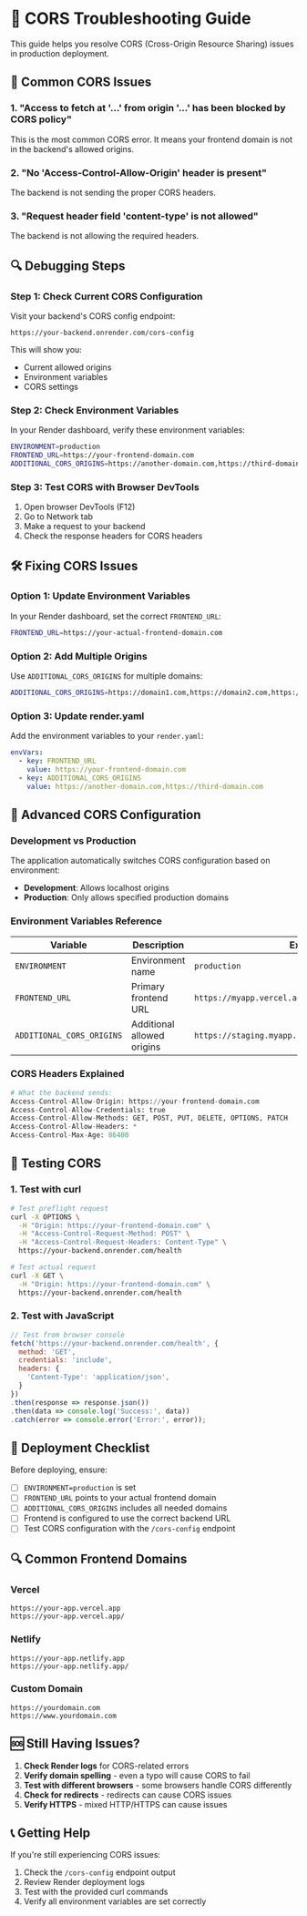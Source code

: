 # 🔧 CORS Troubleshooting Guide

This guide helps you resolve CORS (Cross-Origin Resource Sharing) issues in production deployment.

## 🚨 Common CORS Issues

### 1. **"Access to fetch at '...' from origin '...' has been blocked by CORS policy"**

This is the most common CORS error. It means your frontend domain is not in the backend's allowed origins.

### 2. **"No 'Access-Control-Allow-Origin' header is present"**

The backend is not sending the proper CORS headers.

### 3. **"Request header field 'content-type' is not allowed"**

The backend is not allowing the required headers.

## 🔍 Debugging Steps

### Step 1: Check Current CORS Configuration

Visit your backend's CORS config endpoint:
```
https://your-backend.onrender.com/cors-config
```

This will show you:
- Current allowed origins
- Environment variables
- CORS settings

### Step 2: Check Environment Variables

In your Render dashboard, verify these environment variables:

```bash
ENVIRONMENT=production
FRONTEND_URL=https://your-frontend-domain.com
ADDITIONAL_CORS_ORIGINS=https://another-domain.com,https://third-domain.com
```

### Step 3: Test CORS with Browser DevTools

1. Open browser DevTools (F12)
2. Go to Network tab
3. Make a request to your backend
4. Check the response headers for CORS headers

## 🛠️ Fixing CORS Issues

### Option 1: Update Environment Variables

In your Render dashboard, set the correct `FRONTEND_URL`:

```bash
FRONTEND_URL=https://your-actual-frontend-domain.com
```

### Option 2: Add Multiple Origins

Use `ADDITIONAL_CORS_ORIGINS` for multiple domains:

```bash
ADDITIONAL_CORS_ORIGINS=https://domain1.com,https://domain2.com,https://domain3.com
```

### Option 3: Update render.yaml

Add the environment variables to your `render.yaml`:

```yaml
envVars:
  - key: FRONTEND_URL
    value: https://your-frontend-domain.com
  - key: ADDITIONAL_CORS_ORIGINS
    value: https://another-domain.com,https://third-domain.com
```

## 🔧 Advanced CORS Configuration

### Development vs Production

The application automatically switches CORS configuration based on environment:

- **Development**: Allows localhost origins
- **Production**: Only allows specified production domains

### Environment Variables Reference

| Variable | Description | Example |
|----------|-------------|---------|
| `ENVIRONMENT` | Environment name | `production` |
| `FRONTEND_URL` | Primary frontend URL | `https://myapp.vercel.app` |
| `ADDITIONAL_CORS_ORIGINS` | Additional allowed origins | `https://staging.myapp.com,https://admin.myapp.com` |

### CORS Headers Explained

```python
# What the backend sends:
Access-Control-Allow-Origin: https://your-frontend-domain.com
Access-Control-Allow-Credentials: true
Access-Control-Allow-Methods: GET, POST, PUT, DELETE, OPTIONS, PATCH
Access-Control-Allow-Headers: *
Access-Control-Max-Age: 86400
```

## 🧪 Testing CORS

### 1. Test with curl

```bash
# Test preflight request
curl -X OPTIONS \
  -H "Origin: https://your-frontend-domain.com" \
  -H "Access-Control-Request-Method: POST" \
  -H "Access-Control-Request-Headers: Content-Type" \
  https://your-backend.onrender.com/health

# Test actual request
curl -X GET \
  -H "Origin: https://your-frontend-domain.com" \
  https://your-backend.onrender.com/health
```

### 2. Test with JavaScript

```javascript
// Test from browser console
fetch('https://your-backend.onrender.com/health', {
  method: 'GET',
  credentials: 'include',
  headers: {
    'Content-Type': 'application/json',
  }
})
.then(response => response.json())
.then(data => console.log('Success:', data))
.catch(error => console.error('Error:', error));
```

## 🚀 Deployment Checklist

Before deploying, ensure:

- [ ] `ENVIRONMENT=production` is set
- [ ] `FRONTEND_URL` points to your actual frontend domain
- [ ] `ADDITIONAL_CORS_ORIGINS` includes all needed domains
- [ ] Frontend is configured to use the correct backend URL
- [ ] Test CORS configuration with the `/cors-config` endpoint

## 🔍 Common Frontend Domains

### Vercel
```
https://your-app.vercel.app
https://your-app.vercel.app/
```

### Netlify
```
https://your-app.netlify.app
https://your-app.netlify.app/
```

### Custom Domain
```
https://yourdomain.com
https://www.yourdomain.com
```

## 🆘 Still Having Issues?

1. **Check Render logs** for CORS-related errors
2. **Verify domain spelling** - even a typo will cause CORS to fail
3. **Test with different browsers** - some browsers handle CORS differently
4. **Check for redirects** - redirects can cause CORS issues
5. **Verify HTTPS** - mixed HTTP/HTTPS can cause issues

## 📞 Getting Help

If you're still experiencing CORS issues:

1. Check the `/cors-config` endpoint output
2. Review Render deployment logs
3. Test with the provided curl commands
4. Verify all environment variables are set correctly 